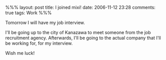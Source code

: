%%%
layout: post
title: I joined mixi!
date: 2006-11-12 23:28
comments: true
tags: Work
%%%

Tomorrow I will have my job interview.

I'll be going up to the city of Kanazawa to meet someone from the job recruitment agency. Afterwards, I'll be
going to the actual company that I'll be working for, for my interview.

Wish me luck!